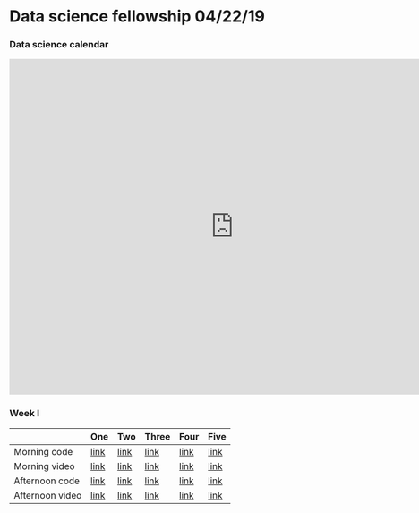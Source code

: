 # Data science fellowship 04/22/19 




### Data science calendar

<iframe src="https://calendar.google.com/calendar/embed?src=flatironschool.com_ol6td9qn7mv33socuqn1195oqc%40group.calendar.google.com&ctz=America%2FNew_York" style="border: 0" width="800" height="600" frameborder="0" scrolling="no"></iframe>




### Week I 

|                 | One                                       | Two                                       | Three                                     | Four                                      | Five                                      |
|:----------------|:------------------------------------------|:------------------------------------------|:------------------------------------------|:------------------------------------------|:------------------------------------------|
| Morning code    | <a href="http://example.com/{0}">link</a> | <a href="http://example.com/{0}">link</a> | <a href="http://example.com/{0}">link</a> | <a href="http://example.com/{0}">link</a> | <a href="http://example.com/{0}">link</a> |
| Morning video   | <a href="http://example.com/{0}">link</a> | <a href="http://example.com/{0}">link</a> | <a href="http://example.com/{0}">link</a> | <a href="http://example.com/{0}">link</a> | <a href="http://example.com/{0}">link</a> |
| Afternoon code  | <a href="http://example.com/{0}">link</a> | <a href="http://example.com/{0}">link</a> | <a href="http://example.com/{0}">link</a> | <a href="http://example.com/{0}">link</a> | <a href="http://example.com/{0}">link</a> |
| Afternoon video | <a href="http://example.com/{0}">link</a> | <a href="http://example.com/{0}">link</a> | <a href="http://example.com/{0}">link</a> | <a href="http://example.com/{0}">link</a> | <a href="http://example.com/{0}">link</a> |

